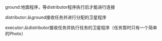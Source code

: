 ground:地面程序，等distributor程序执行后才能进行连接

distributor:从ground接收任务并进行分配的卫星程序

executor:从distributor接收任务并执行任务的卫星程序（任务暂时只有一个简单的Photo）
